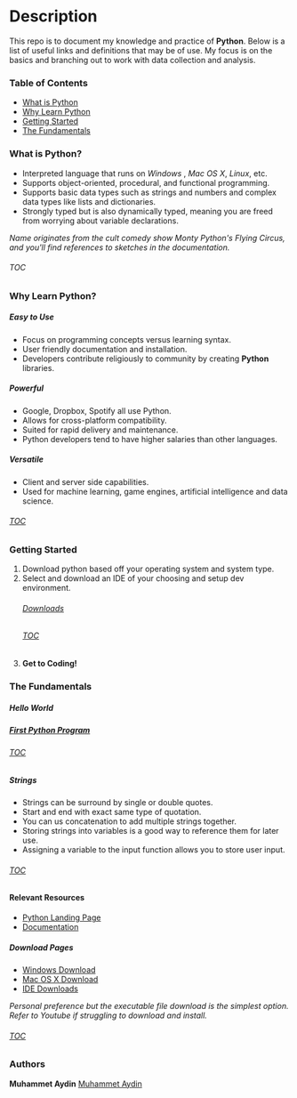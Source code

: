 # Description
This repo is to document my knowledge and practice of **Python**. Below is a list of useful links and definitions that may be of use. My focus is on the basics and branching out to work with data collection and analysis. 

### <a id="toc"></a>Table of Contents
   * [What is Python](#what)
   * [Why Learn Python](#why)
   * [Getting Started](#start)
   * [The Fundamentals](#basics)
   
### <a id="what"></a>What is Python?
   * Interpreted language that runs on *Windows* , *Mac OS X*, *Linux*, etc.
   * Supports object-oriented, procedural, and functional programming. 
   * Supports basic data types such as strings and numbers and complex data types like lists and dictionaries.
   * Strongly typed but is also dynamically typed, meaning you are freed from worrying about variable declarations.
   
*Name originates from the cult comedy show Monty Python's Flying Circus, and you'll find references to sketches in the documentation.<br />*

###### [TOC](#toc)

### <a id="why"></a>Why Learn Python?

##### Easy to Use 
   * Focus on programming concepts versus learning syntax.
   * User friendly documentation and installation.
   * Developers contribute religiously to community by creating **Python** libraries.
##### Powerful
   * Google, Dropbox, Spotify all use Python.
   * Allows for cross-platform compatibility.
   * Suited for rapid delivery and maintenance. 
   * Python developers tend to have higher salaries than other languages.
##### Versatile
   * Client and server side capabilities.
   * Used for machine learning, game engines, artificial intelligence and data science.
    
###### [TOC](#toc)

### <a id="start"></a>Getting Started
1. Download python based off your operating system and system type.
2. Select and download an IDE of your choosing and setup dev environment.
    ###### [Downloads](#downloads)  
    ###### [TOC](#toc)
3. **Get to Coding!**

### <a id="basics"></a>The Fundamentals

##### Hello World
##### [First Python Program](https://github.com/muhammeta7/Python-Tutorial/blob/main/CourseMaterial/Fundamentals/HelloWorld/helloworld.py) 

###### [TOC](#toc)
##### Strings
  * Strings can be surround by single or double quotes.
  * Start and end with exact same type of quotation.
  * You can us concatenation to add multiple strings together.
  * Storing strings into variables is a good way to reference them for later use.
  * Assigning a variable to the input function allows you to store user input.
            
###### [TOC](#toc)

#### Relevant Resources
   * [Python Landing Page](https://www.python.org/)
   * [Documentation](https://www.python.org/doc/)
 
 ##### <a id="downloads"></a>Download Pages
   * [Windows Download](https://www.python.org/downloads/windows/)
   * [Mac OS X Download](https://www.python.org/downloads/mac-osx/)
   * [IDE Downloads](https://www.guru99.com/python-ide-code-editor.html)
   
 *Personal preference but the executable file download is the simplest option.*   
 *Refer to Youtube if struggling to download and install.*
   
###### [TOC](#toc)

### Authors
**Muhammet Aydin** [Muhammet Aydin](https://github.com/muhammeta7)
